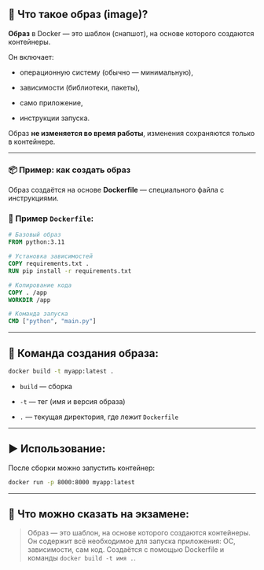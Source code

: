 
## 🧱 Что такое **образ (image)**?

**Образ** в Docker — это шаблон (снапшот), на основе которого создаются контейнеры.

Он включает:

- операционную систему (обычно — минимальную),
    
- зависимости (библиотеки, пакеты),
    
- само приложение,
    
- инструкции запуска.
    

Образ **не изменяется во время работы**, изменения сохраняются только в контейнере.

---

### 📦 Пример: как создать образ

Образ создаётся на основе **Dockerfile** — специального файла с инструкциями.

### 📄 Пример `Dockerfile`:

```Dockerfile
# Базовый образ
FROM python:3.11

# Установка зависимостей
COPY requirements.txt .
RUN pip install -r requirements.txt

# Копирование кода
COPY . /app
WORKDIR /app

# Команда запуска
CMD ["python", "main.py"]
```

---

## 🔧 Команда создания образа:

```bash
docker build -t myapp:latest .
```

- `build` — сборка
    
- `-t` — тег (имя и версия образа)
    
- `.` — текущая директория, где лежит `Dockerfile`
    

---

## ▶️ Использование:

После сборки можно запустить контейнер:

```bash
docker run -p 8000:8000 myapp:latest
```

---

## 📝 Что можно сказать на экзамене:

> Образ — это шаблон, на основе которого создаются контейнеры. Он содержит всё необходимое для запуска приложения: ОС, зависимости, сам код. Создаётся с помощью Dockerfile и команды `docker build -t имя .`.
